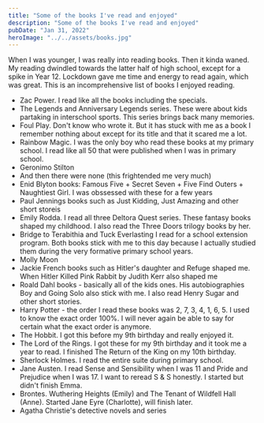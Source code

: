 ```yaml
---
title: "Some of the books I've read and enjoyed"
description: "Some of the books I've read and enjoyed"
pubDate: "Jan 31, 2022"
heroImage: "../../assets/books.jpg"
---
```



When I was younger, I was really into reading books. Then it kinda waned. My reading dwindled towards the latter half of high school, except for a spike in Year 12. Lockdown gave me time and energy to read again, which was great. This is an incomprehensive list of books I enjoyed reading.

- Zac Power. I read like all the books including the specials.
- The Legends and Anniversary Legends series. These were about kids partaking in interschool sports. This series brings back many memories.
- Foul Play. Don't know who wrote it. But it has stuck with me as a book I remember nothing about except for its title and that it scared me a lot.
- Rainbow Magic. I was the only boy who read these books at my primary school. I read like all 50 that were published when I was in primary school.
- Geronimo Stilton
- And then there were none (this frightended me very much)
- Enid Blyton books: Famous Five + Secret Seven + Five Find Outers + Naughtiest Girl. I was obssessed with these for a few years
- Paul Jennings books such as Just Kidding, Just Amazing and other short storeis
- Emily Rodda. I read all three Deltora Quest series. These fantasy books shaped my childhood. I also read the Three Doors trilogy books by her.
- Bridge to Terabithia and Tuck Everlasting I read for a school extension program. Both books stick with me to this day because I actually studied them during the very formative primary school years.
- Molly Moon
- Jackie French books such as Hitler's daughter and Refuge shaped me. When Hitler Killed Pink Rabbit by Judith Kerr also shaped me
- Roald Dahl books - basically all of the kids ones. His autobiographies Boy and Going Solo also stick with me. I also read Henry Sugar and other short stories.
- Harry Potter - the order I read these books was 2, 7, 3, 4, 1, 6, 5. I used to know the exact order 100%. I will never again be able to say for certain what the exact order is anymore. 
- The Hobbit. I got this before my 9th birthday and really enjoyed it.
- The Lord of the Rings. I got these for my 9th birthday and it took me a year to read. I finished The Return of the King on my 10th birthday.
- Sherlock Holmes. I read the entire suite during primary school.
- Jane Austen. I read Sense and Sensibility when I was 11 and Pride and Prejudice when I was 17. I want to reread S & S honestly. I started but didn't finish Emma.
- Brontes. Wuthering Heights (Emily) and The Tenant of Wildfell Hall (Anne). Started Jane Eyre (Charlotte), will finish later.
- Agatha Christie's detective novels and series

